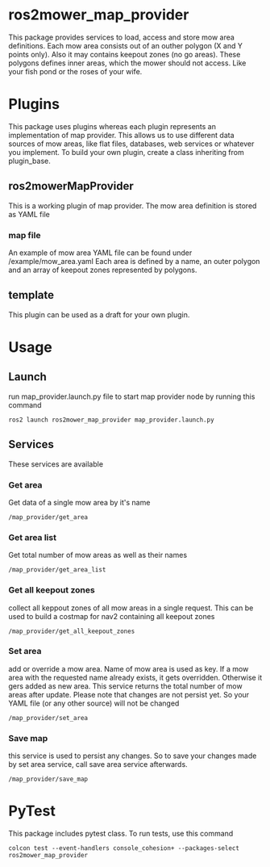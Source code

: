 # ros2mower_map_provider
This package provides services to load, access and store mow area definitions.
Each mow area consists out of an outher polygon (X and Y points only). Also it may contains keepout zones (no go areas). These polygons defines inner areas, which the mower should not access. 
Like your fish pond or the roses of your wife.

# Plugins
This package uses plugins whereas each plugin represents an implementation of map provider. This allows us to use different data sources of mow areas, like flat files, databases, web services or whatever you implement. To build your own plugin, create a class inheriting from plugin_base.

## ros2mowerMapProvider
This is a working plugin of map provider. The mow area definition is stored as YAML file

### map file
An example of mow area YAML file can be found under /example/mow_area.yaml
Each area is defined by a name, an outer polygon and an array of keepout zones represented by polygons.

## template
This plugin can be used as a draft for your own plugin.

# Usage

## Launch
run map_provider.launch.py file to start map provider node by running this command
```
ros2 launch ros2mower_map_provider map_provider.launch.py
```
## Services
These services are available
### Get area
Get data of a single mow area by it's name
```
/map_provider/get_area
```
### Get area list
Get total number of mow areas as well as their names
```
/map_provider/get_area_list
```

### Get all keepout zones
collect all keppout zones of all mow areas in a single request. This can be used to build a costmap for nav2 containing all keepout zones
```
/map_provider/get_all_keepout_zones
```
### Set area
add or override a mow area. Name of mow area is used as key. If a mow area with the requested name already exists, it gets overridden. Otherwise it gers added as new area. This service returns the total number of mow areas after update.
Please note that changes are not persist yet. So your YAML file (or any other source) will not be changed
```
/map_provider/set_area
```

### Save map
this service is used to persist any changes. So to save your changes made by set area service, call save area service afterwards.
```
/map_provider/save_map
```

# PyTest
This package includes pytest class. To run tests, use this command
```
colcon test --event-handlers console_cohesion+ --packages-select ros2mower_map_provider
```
